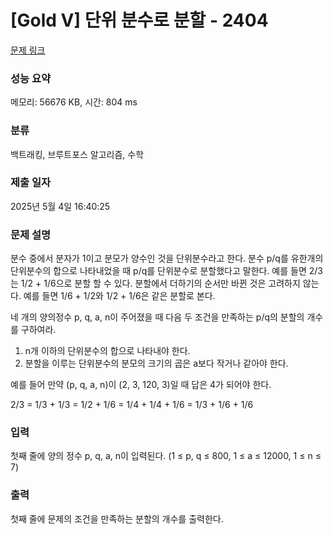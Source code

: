 # [Gold V] 단위 분수로 분할 - 2404 

[문제 링크](https://www.acmicpc.net/problem/2404) 

### 성능 요약

메모리: 56676 KB, 시간: 804 ms

### 분류

백트래킹, 브루트포스 알고리즘, 수학

### 제출 일자

2025년 5월 4일 16:40:25

### 문제 설명

<p>분수 중에서 분자가 1이고 분모가 양수인 것을 단위분수라고 한다. 분수 p/q를 유한개의 단위분수의 합으로 나타내었을 때 p/q를 단위분수로 분할했다고 말한다. 예를 들면 2/3는 1/2 + 1/6으로 분할 할 수 있다. 분할에서 더하기의 순서만 바뀐 것은 고려하지 않는다. 예를 들면 1/6 + 1/2와 1/2 + 1/6은 같은 분할로 본다.</p>

<p>네 개의 양의정수 p, q, a, n이 주어졌을 때 다음 두 조건을 만족하는 p/q의 분할의 개수를 구하여라.</p>

<ol>
	<li>n개 이하의 단위분수의 합으로 나타내야 한다.</li>
	<li>분할을 이루는 단위분수의 분모의 크기의 곱은 a보다 작거나 같아야 한다.</li>
</ol>

<p>예를 들어 만약 (p, q, a, n)이 (2, 3, 120, 3)일 때 답은 4가 되어야 한다.</p>

<p>2/3 = 1/3 + 1/3 = 1/2 + 1/6 = 1/4 + 1/4 + 1/6 = 1/3 + 1/6 + 1/6</p>

### 입력 

 <p>첫째 줄에 양의 정수 p, q, a, n이 입력된다. (1 ≤ p, q ≤ 800, 1 ≤ a ≤ 12000, 1 ≤ n ≤ 7)</p>

### 출력 

 <p>첫째 줄에 문제의 조건을 만족하는 분할의 개수를 출력한다.</p>

